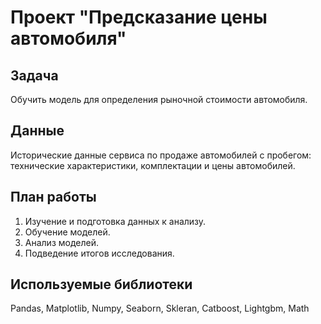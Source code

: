 # Проект "Предсказание цены автомобиля"

## Задача
Обучить модель для определения рыночной стоимости автомобиля.

## Данные
Исторические данные сервиса по продаже автомобилей с пробегом: технические характеристики, комплектации и цены автомобилей.

## План работы
1. Изучение и подготовка данных к анализу.
2. Обучение моделей.
3. Анализ моделей.
4. Подведение итогов исследования.

## Используемые библиотеки
Pandas, Matplotlib, Numpy, Seaborn, Skleran, Catboost, Lightgbm, Math